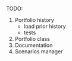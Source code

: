 TODO:
1. Portfolio history 
    - load prior history
    - tests
2. Portfolio class
3. Documentation
4. Scenarios manager    

